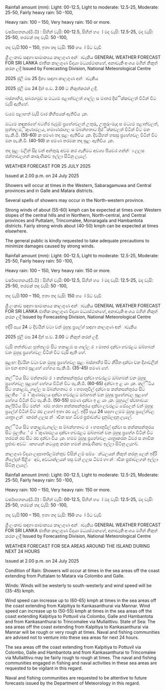 Rainfall amount (mm): Light: 00-12.5, Light to moderate: 12.5-25, Moderate: 25-50, Fairly heavy rain: 50 -100,

Heavy rain: 100 – 150, Very heavy rain: 150 or more.

වර්ෂාපතනය(මි.මී) : සිහින් වැසි: 00-12.5, සිහින් හ ෝ මද වැසි: 12.5-25, මද වැසි: 25-50, තරමක් තද වැසි: 50 -100,

තද වැසි:100 – 150, ඉතා තද වැසි: 150 හ ෝ ඊට වැඩි

ශ්‍රී ලංකාව සඳහා සාමාන්‍යය කාලගුණ අන්‍ාවැකිය GENERAL WEATHER FORECAST FOR SRI LANKA ජාතික කාලගුණ විදයා මධ්‍යස්ථානහේ, අනාවැකි අංශය මගින් නිකුත් කරන ලදි Issued by Forecasting Division, National Meteorological Centre

2025 ජුලි මස 25 දින්‍ය සඳහා කාලගුණ අන්‍ාවැකිය

2025 ජුලි මස 24 දින්‍ ප.ව. 2.00 ට නිකුත්කරන්‍ ලදී.

බස්නාහිර, සබරගමුව ස මධ්‍යම පළාත්වලත් ගාල්ල ස මාතර දිස්ික්කවලත් විටින් විට වැසි ඇතිහේ.

වයඹ පළාහත් වැසි වාර කිහිපයක් ඇතිවිය ැක.

මධ්‍යම කඳුකරහේ බටහිර බැවුම් ප්‍රහේශවලත් උතුරු, උතුරු-මැද ස මධ්‍යම පළාත්වලත්, පුත්තලම, ිකුණාමලය, හමාණරාගල ස ම්බන්හතාට දිස්ික්කවලත් විටින් විට මන පැ.කි.මී. (55-60) ක පමණ තද සුළං ඇතිවිය ැක. දිවයිහන් හසසු ප්‍රහේශවල විටින් විට මන පැ.කි.මී. (40-50) ක පමණ තරමක තද සුළං ඇතිවිය ැක.

තද සුළං වලින් සිදු වන්‍ අන්‍තුරු අවම කර ගැනීමට අවශ්‍ය පියවර ගන්න්‍ා ලලස ජන්‍තාවලගන් කාරුණිකව ඉල්ලා සිටිනු ලැලේ.

WEATHER FORECAST FOR 25 JULY 2025

Issued at 2.00 p.m. on 24 July 2025

Showers will occur at times in the Western, Sabaragamuwa and Central provinces and in Galle and Matara districts.

Several spells of showers may occur in the North-western province.

Strong winds of about (55-60) kmph can be expected at times over Western slopes of the central hills and in Northern, North-central, and Central provinces and Puttalam, Trincomalee, Monaragala and Hambantota districts. Fairly strong winds about (40-50) kmph can be expected at times elsewhere.

The general public is kindly requested to take adequate precautions to minimize damages caused by strong winds.

Rainfall amount (mm): Light: 00-12.5, Light to moderate: 12.5-25, Moderate: 25-50, Fairly heavy rain: 50 -100,

Heavy rain: 100 – 150, Very heavy rain: 150 or more.

වර්ෂාපතනය(මි.මී) : සිහින් වැසි: 00-12.5, සිහින් හ ෝ මද වැසි: 12.5-25, මද වැසි: 25-50, තරමක් තද වැසි: 50 -100,

තද වැසි:100 – 150, ඉතා තද වැසි: 150 හ ෝ ඊට වැඩි

ශ්‍රී ලංකාව සඳහා සාමාන්‍යය කාලගුණ අන්‍ාවැකිය GENERAL WEATHER FORECAST FOR SRI LANKA ජාතික කාලගුණ විදයා මධ්‍යස්ථානහේ, අනාවැකි අංශය මගින් නිකුත් කරන ලදි Issued by Forecasting Division, National Meteorological Centre

ඉදිරි පැය 24 ට දිවයින්‍ වටා වන්‍ මුහුදු ප්‍රලේශ්‍ සඳහා කාලගුණ අන්‍ාවැකිය

2025 ජුලි මස 24 දින්‍ ප.ව. 2.00 ට නිකුත් කරන්‍ ලදී.

වැසි තත්ත්වය: පුත්තලම සිට හකාළඹ ස ගාල්ල ර ා මාතර දක්වා හවරළට ඔබ්හබන් වන මුහුදු ප්‍රහේශවල විටින් විට වැසි ඇති හේ.

සුළඟ: දිවයින වටා වන මුහුදු ප්‍රහේශවල සුළං බස්නාහිර සිට නිරිත දක්වා වන දිශාවලින් මා එන අතර සුළහේ හේගය පැ.කි.මී. (35-45) පමණ හේ.

කල්ිටිය සිට මන්නාරම ර ා කන්කසන්තුරය දක්වා හවරළට ඔබ්හබන් වන මුහුදු ප්‍රහේශවල සුළහේ හේගය විටින් විට පැ.කි.මී. (60-65) දක්වා ඉ ළ යා ැක. කල්ිටිය සිට හකාළඹ, ගාල්ල ස ම්බන්හතාට ර ා හපාතුවිල් දක්වා ස කන්කසන්තුරය සිට මුලතිේ ර ා ිකුණාමලය දක්වා හවරළට ඔබ්හබන් වන මුහුදු ප්‍රහේශවල සුළහේ හේගය විටින් විට පැ.කි.මී. (50-55) පමණ දක්වා ඉ ළ යා ැක. මුහුලේ ස්වභාවය: කල්පිටිය සිට මන්න්‍ාරම හරහා කන්කසන්තුරය දක්වා ලවරළට ඔේලෙන් වන්‍ මුහුදු ප්‍රලේශ්‍ විටින් විට රළු ලහෝ ඉතා රළු ලේ. ඉදිරි පැය 24 සදහා ලමම මුහුදු ප්‍රලේශ්‍වල යාත්‍රා ලන්‍ාකරන්‍ ලලස න්‍ාවික සහ ධීවර ප්‍රජාවන්ට දැනුම්ලදනු ලැලේ.

කල්ිටිය සිට හකාළඹ,ගාල්ල ස ම්බන්හතාට ර ා හපාතුවිල් දක්වා ස කන්කසන්තුරය සිට මුලතිේ ර ා ිකුණාමලය දක්වා හවරළට ඔබ්හබන් වන මුහුදු ප්‍රහේශ විටින් විට තරමක් රළු සිට රළු දක්වා විය ැක. හමම මුහුදු ප්‍රහේශවල යාත්‍රාකරන ධීවර ස නාවික ප්‍රජාව අවධ්‍ානහයන් කටයුතු කරන හමන් කාරුණිකව ඉල්ලා සිටිනු ලැහබ්.

කාලගුණ විදයා ලදපාර්තලම්න්තුව විසින් ලම් සම්ෙන්ධලයන් නිකුත් කරනු ලෙන්‍ ඉදිරි නිලේදන්‍ පිළිෙඳව, අවධාන්‍ලයන් පසු වන්‍ ලලස ධීවර හා න්‍ාවික ප්‍රජාවලගන් ඉල්ලා සිටිනු ලැලේ.

Rainfall amount (mm): Light: 00-12.5, Light to moderate: 12.5-25, Moderate: 25-50, Fairly heavy rain: 50 -100,

Heavy rain: 100 – 150, Very heavy rain: 150 or more.

වර්ෂාපතනය(මි.මී) : සිහින් වැසි: 00-12.5, සිහින් හ ෝ මද වැසි: 12.5-25, මද වැසි: 25-50, තරමක් තද වැසි: 50 -100,

තද වැසි:100 – 150, ඉතා තද වැසි: 150 හ ෝ ඊට වැඩි

ශ්‍රී ලංකාව සඳහා සාමාන්‍යය කාලගුණ අන්‍ාවැකිය GENERAL WEATHER FORECAST FOR SRI LANKA ජාතික කාලගුණ විදයා මධ්‍යස්ථානහේ, අනාවැකි අංශය මගින් නිකුත් කරන ලදි Issued by Forecasting Division, National Meteorological Centre

WEATHER FORECAST FOR SEA AREAS AROUND THE ISLAND DURING NEXT 24 HOURS

Issued at 2.00 p.m. on 24 July 2025

Condition of Rain: Showers will occur at times in the sea areas off the coast extending from Puttalam to Matara via Colombo and Galle.

Winds: Winds will be westerly to south-westerly and wind speed will be (35-45) kmph.

Wind speed can increase up to (60-65) kmph at times in the sea areas off the coast extending from Kalpitiya to Kankasanthurai via Mannar. Wind speed can increase up to (50-55) kmph at times in the sea areas off the coast extending Kalpitiya to Pottuvil via Colombo, Galle and Hambantota and from Kankasanthurai to Trincomalee via Mullaittivu. State of Sea: The sea areas off the coast extending from Kalpitiya to Kankasanthurai via Mannar will be rough or very rough at times. Naval and fishing communities are advised not to venture into these sea areas for next 24 hours.

The sea areas off the coast extending from Kalpitiya to Pottuvil via Colombo, Galle and Hambantota and from Kankasanthurai to Trincomalee via Mullaittivu may be fairly rough to rough at times. The naval and fishing communities engaged in fishing and naval activities in these sea areas are requested to be vigilant in this regard.

Naval and fishing communities are requested to be attentive to future forecasts issued by the Department of Meteorology in this regard.